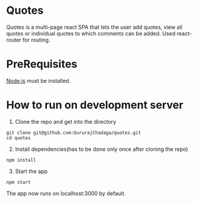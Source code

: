 # Quotes

Quotes is a multi-page react SPA that lets the user add quotes, view all quotes or individual quotes to which comments can be added.
Used react-router for routing.

# PreRequisites
[Node.js](https://www.google.com "https://nodejs.org/en/") must be installed.


# How to run on development server

1. Clone the repo and get into the directory
```
git clone git@github.com:GururajChadaga/quotes.git
cd quotes
```
2. Install dependencies(has to be done only once after cloning the repo)
```
npm install
``` 
3. Start the app  
```
npm start
```
The app now runs on localhost:3000 by default.